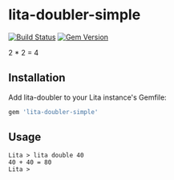 # lita-doubler-simple

[![Build Status](https://travis-ci.org/dpritchett/lita-doubler.svg?branch=master)](https://travis-ci.org/livorish/lita-doubler-simple) [![Gem Version](https://badge.fury.io/rb/lita-doubler.svg)](https://badge.fury.io/rb/lita-doubler-simple)

2 * 2 = 4

## Installation

Add lita-doubler to your Lita instance's Gemfile:

``` ruby
gem 'lita-doubler-simple'
```

## Usage

```
Lita > lita double 40
40 + 40 = 80
Lita >
```

